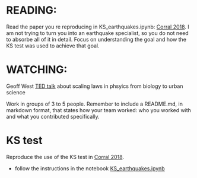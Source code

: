 
# READING: 
Read the paper you re reproducing in KS_earthquakes.ipynb: [Corral 2018](https://arxiv.org/pdf/0910.0055.pdf).
I am not trying to turn you into an earthquake specialist, so you do not need to absorbe all of it in detail. Focus on understanding the goal and how the KS test was used to achieve that goal. 

# WATCHING: 
Geoff West [TED talk](https://www.ted.com/talks/geoffrey_west_the_surprising_math_of_cities_and_corporations?utm_campaign=tedspread&utm_medium=referral&utm_source=tedcomshare) about scaling laws in phsyics from biology to urban science

Work in groups of 3 to 5 people. 
Remember to include a README.md, in markdown format, that states how your team worked: who you worked with and what you contributed specifically.

#  KS test 
Reproduce the use of the KS test in [Corral 2018](https://arxiv.org/pdf/0910.0055.pdf). 
 
 - follow the instructions in the notebook [KS_earthquakes.ipynb](KS_earthquakes.ipynb) 
 
